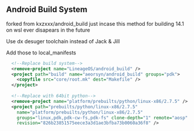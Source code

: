 ## Android Build System

forked from kxzxxx/android_build just incase this method for building 14.1 on wsl ever disapears in the future

Use dx desuger toolchain instead of Jack & Jill

Add those to local_manifests

```xml
  <!--Replace build system-->
  <remove-project name="LineageOS/android_build" />
  <project path="build" name="aeorsyn/android_build" groups="pdk">
    <copyfile src="core/root.mk" dest="Makefile" />
  </project>
  
  <!--Replace with 64bit python-->
  <remove-project name="platform/prebuilts/python/linux-x86/2.7.5" />
  <project path="prebuilts/python/linux-x86/2.7.5" 
    name="platform/prebuilts/python/linux-x86/2.7.5" 
    groups="linux,pdk,pdk-cw-fs,pdk-fs" clone-depth="1" remote="aosp"
    revision="826b23851575eece3a3d1ae3bfba73b0060a36f8" />

  ```
